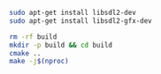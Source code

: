 ```bash
sudo apt-get install libsdl2-dev
sudo apt-get install libsdl2-gfx-dev 
```

```bash
rm -rf build
mkdir -p build && cd build
cmake ..
make -j$(nproc)
```